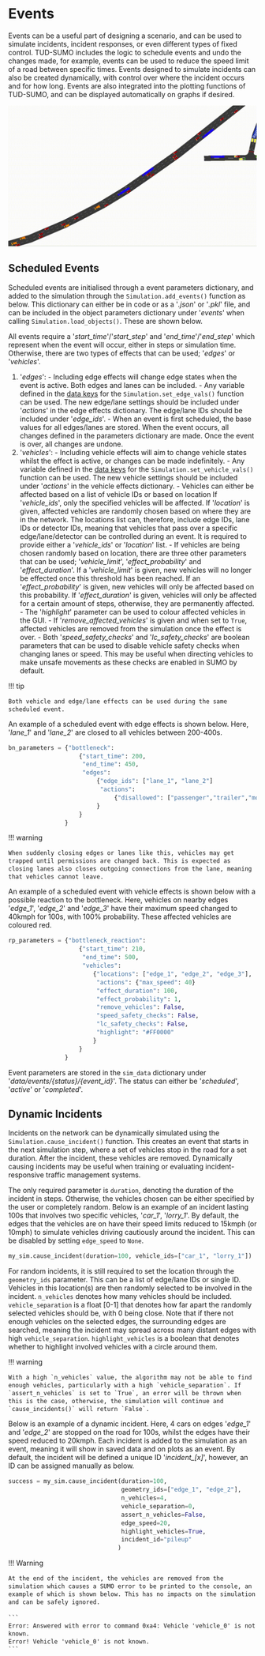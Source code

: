 # Events

Events can be a useful part of designing a scenario, and can be used to simulate incidents, incident responses, or even different types of fixed control. TUD-SUMO includes the logic to schedule events and undo the changes made, for example, events can be used to reduce the speed limit of a road between specific times. Events designed to simulate incidents can also be created dynamically, with control over where the incident occurs and for how long. Events are also integrated into the plotting functions of TUD-SUMO, and can be displayed automatically on graphs if desired.

![Example Dynamic Incident](img/incident_example.gif)

## Scheduled Events

Scheduled events are initialised through a event parameters dictionary, and added to the simulation through the `Simulation.add_events()` function as below. This dictionary can either be in code or as a '_.json_' or '_.pkl_' file, and can be included in the object parameters dictionary under '_events_' when calling `Simulation.load_objects()`. These are shown below.

All events require a '_start_time_'/'_start_step_' and '_end_time_'/'_end_step_' which represent when the event will occur, either in steps or simulation time. Otherwise, there are two types of effects that can be used; '_edges_' or '_vehicles_'.

  1. '_edges_':
    - Including edge effects will change edge states when the event is active. Both edges and lanes can be included.
    - Any variable defined in the [data keys](4_interactions.md#advanced-getters) for the `Simulation.set_edge_vals()` function can be used. The new edge/lane settings should be included under '_actions_' in the edge effects dictionary. The edge/lane IDs should be included under '_edge_ids_'.
    - When an event is first scheduled, the base values for all edges/lanes are stored. When the event occurs, all changes defined in the parameters dictionary are made. Once the event is over, all changes are undone.
  2. '_vehicles_':
    - Including vehicle effects will aim to change vehicle states whilst the effect is active, or changes can be made indefinitely.
    - Any variable defined in the [data keys](4_interactions.md#advanced-getters) for the `Simulation.set_vehicle_vals()` function can be used. The new vehicle settings should be included under '_actions_' in the vehicle effects dictionary.
    - Vehicles can either be affected based on a list of vehicle IDs or based on location If '_vehicle_ids_', only the specified vehicles will be affected. If '_location_' is given, affected vehicles are randomly chosen based on where they are in the network. The locations list can, therefore, include edge IDs, lane IDs or detector IDs, meaning that vehicles that pass over a specific edge/lane/detector can be controlled during an event. It is required to provide either a '_vehicle_ids_' or '_location_' list.
    - If vehicles are being chosen randomly based on location, there are three other parameters that can be used; '_vehicle_limit_', '_effect_probability_' and '_effect_duration_'. If a '_vehicle_limit_' is given, new vehicles will no longer be effected once this threshold has been reached. If an '_effect_probability_' is given, new vehicles will only be affected based on this probability. If '_effect_duration_' is given, vehicles will only be affected for a certain amount of steps, otherwise, they are permanently affected.
    - The '_highlight_' parameter can be used to colour affected vehicles in the GUI.
    - If '_remove_affected_vehicles_' is given and when set to `True`, affected vehicles are removed from the simulation once the effect is over.
    - Both '_speed_safety_checks_' and '_lc_safety_checks_' are boolean parameters that can be used to disable vehicle safety checks when changing lanes or speed. This may be useful when directing vehicles to make unsafe movements as these checks are enabled in SUMO by default.

!!! tip

    Both vehicle and edge/lane effects can be used during the same scheduled event.

An example of a scheduled event with edge effects is shown below. Here, '_lane_1_' and '_lane_2_' are closed to all vehicles between 200-400s.

```python
bn_parameters = {"bottleneck": 
                    {"start_time": 200,
                     "end_time": 450,
                     "edges":
                         {"edge_ids": ["lane_1", "lane_2"]
                          "actions":
                              {"disallowed": ["passenger","trailer","motorcycle","delivery"]},
                         }
                    }
                }
```

!!! warning

    When suddenly closing edges or lanes like this, vehicles may get trapped until permissions are changed back. This is expected as closing lanes also closes outgoing connections from the lane, meaning that vehicles cannot leave.

An example of a scheduled event with vehicle effects is shown below with a possible reaction to the bottleneck. Here, vehicles on nearby edges '_edge_1_', '_edge_2_' and '_edge_3_' have their maximum speed changed to 40kmph for 100s, with 100% probability. These affected vehicles are coloured red.

```python
rp_parameters = {"bottleneck_reaction":
                    {"start_time": 210,
                     "end_time": 500,
                     "vehicles":
                        {"locations": ["edge_1", "edge_2", "edge_3"],
                         "actions": {"max_speed": 40}
                         "effect_duration": 100,
                         "effect_probability": 1,
                         "remove_vehicles": False,
                         "speed_safety_checks": False,
                         "lc_safety_checks": False,
                         "highlight": "#FF0000"
                        }
                    }
                }
```

Event parameters are stored in the `sim_data` dictionary under '_data/events/{status}/{event_id}_'. The status can either be '_scheduled_', '_active_' or '_completed_'.

## Dynamic Incidents

Incidents on the network can be dynamically simulated using the `Simulation.cause_incident()` function. This creates an event that starts in the next simulation step, where a set of vehicles stop in the road for a set duration. After the incident, these vehicles are removed. Dynamically causing incidents may be useful when training or evaluating incident-responsive traffic management systems.

The only required parameter is `duration`, denoting the duration of the incident in steps. Otherwise, the vehicles chosen can be either specified by the user or completely random. Below is an example of an incident lasting 100s that involves two specific vehicles, '_car_1_', '_lorry_1_'. By default, the edges that the vehicles are on have their speed limits reduced to 15kmph (or 10mph) to simulate vehicles driving cautiously around the incident. This can be disabled by setting `edge_speed` to `None`.

```python
my_sim.cause_incident(duration=100, vehicle_ids=["car_1", "lorry_1"])
```

For random incidents, it is still required to set the location through the `geometry_ids` parameter. This can be a list of edge/lane IDs or single ID. Vehicles in this location(s) are then randomly selected to be involved in the incident. `n_vehicles` denotes how many vehicles should be included. `vehicle_separation` is a float [0-1] that denotes how far apart the randomly selected vehicles should be, with 0 being close. Note that if there not enough vehicles on the selected edges, the surrounding edges are searched, meaning the incident may spread across many distant edges with high `vehicle_separation`. `highlight_vehicles` is a boolean that denotes whether to highlight involved vehicles with a circle around them.

!!! warning

    With a high `n_vehicles` value, the algorithm may not be able to find enough vehicles, particularly with a high `vehicle_separation`. If `assert_n_vehicles` is set to `True`, an error will be thrown when this is the case, otherwise, the simulation will continue and `cause_incidents()` will return `False`.

Below is an example of a dynamic incident. Here, 4 cars on edges '_edge_1_' and '_edge_2_' are stopped on the road for 100s, whilst the edges have their speed reduced to 20kmph. Each incident is added to the simulation as an event, meaning it will show in saved data and on plots as an event. By default, the incident will be defined a unique ID '_incident\_[x]_', however, an ID can be assigned manually as below.

```python
success = my_sim.cause_incident(duration=100,
                                geometry_ids=["edge_1", "edge_2"],
                                n_vehicles=4,
                                vehicle_separation=0,
                                assert_n_vehicles=False,
                                edge_speed=20,
                                highlight_vehicles=True,
                                incident_id="pileup"
                               )
```

!!! Warning

    At the end of the incident, the vehicles are removed from the simulation which causes a SUMO error to be printed to the console, an example of which is shown below. This has no impacts on the simulation and can be safely ignored. 

    ```
    Error: Answered with error to command 0xa4: Vehicle 'vehicle_0' is not known.
    Error! Vehicle 'vehicle_0' is not known.
    ```